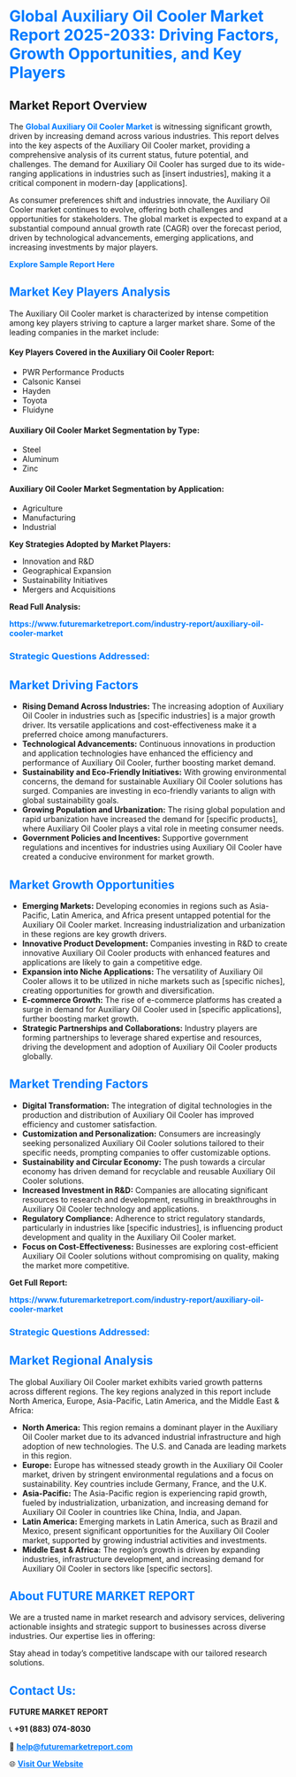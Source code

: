 <h1 style="color: #007BFF;">Global Auxiliary Oil Cooler Market Report 2025-2033: Driving Factors, Growth Opportunities, and Key Players</h1>

<section id="overview">
<h2>Market Report Overview</h2>
<p>The <a href="https://www.futuremarketreport.com/industry-report/auxiliary-oil-cooler-market" style="color: #007BFF; text-decoration: none;"><strong>Global Auxiliary Oil Cooler Market</strong></a> is witnessing significant growth, driven by increasing demand across various industries. This report delves into the key aspects of the Auxiliary Oil Cooler market, providing a comprehensive analysis of its current status, future potential, and challenges. The demand for Auxiliary Oil Cooler has surged due to its wide-ranging applications in industries such as [insert industries], making it a critical component in modern-day [applications].</p>
<p>As consumer preferences shift and industries innovate, the Auxiliary Oil Cooler market continues to evolve, offering both challenges and opportunities for stakeholders. The global market is expected to expand at a substantial compound annual growth rate (CAGR) over the forecast period, driven by technological advancements, emerging applications, and increasing investments by major players.</p>
</section>

<section id="overview">
<p><a href="https://www.futuremarketreport.com/request-sample/reportId=42411" style="color: #007BFF; text-decoration: none;"><strong>Explore Sample Report Here</strong></a></p>
</section>

<section id="key-players">
<h2 style="color: #007BFF;">Market Key Players Analysis</h2>
<p>The Auxiliary Oil Cooler market is characterized by intense competition among key players striving to capture a larger market share. Some of the leading companies in the market include:</p>
<h4>Key Players Covered in the Auxiliary Oil Cooler Report:</h4>
<ul><li>PWR Performance Products</li><li>Calsonic Kansei</li><li>Hayden</li><li>Toyota</li><li>Fluidyne</li></ul>
<h4>Auxiliary Oil Cooler Market Segmentation by Type:</h4>
<ul><li>Steel</li><li>Aluminum</li><li>Zinc</li></ul>

<h4>Auxiliary Oil Cooler Market Segmentation by Application:</h4>
<ul><li>Agriculture</li><li>Manufacturing</li><li>Industrial</li></ul>
<p><strong>Key Strategies Adopted by Market Players:</strong></p>
<ul>
<li>Innovation and R&D</li>
<li>Geographical Expansion</li>
<li>Sustainability Initiatives</li>
<li>Mergers and Acquisitions</li>
</ul>
</section>

<section>
<p><strong>Read Full Analysis: </strong></p><a href="https://www.futuremarketreport.com/industry-report/auxiliary-oil-cooler-market" style="color: #007BFF; text-decoration: none;"><strong>https://www.futuremarketreport.com/industry-report/auxiliary-oil-cooler-market</strong></a>
<h3 style="color: #007BFF;">Strategic Questions Addressed:</h3>
</section>

<section id="driving-factors">
<h2 style="color: #007BFF;">Market Driving Factors</h2>
<ul>
<li><strong>Rising Demand Across Industries:</strong> The increasing adoption of Auxiliary Oil Cooler in industries such as [specific industries] is a major growth driver. Its versatile applications and cost-effectiveness make it a preferred choice among manufacturers.</li>
<li><strong>Technological Advancements:</strong> Continuous innovations in production and application technologies have enhanced the efficiency and performance of Auxiliary Oil Cooler, further boosting market demand.</li>
<li><strong>Sustainability and Eco-Friendly Initiatives:</strong> With growing environmental concerns, the demand for sustainable Auxiliary Oil Cooler solutions has surged. Companies are investing in eco-friendly variants to align with global sustainability goals.</li>
<li><strong>Growing Population and Urbanization:</strong> The rising global population and rapid urbanization have increased the demand for [specific products], where Auxiliary Oil Cooler plays a vital role in meeting consumer needs.</li>
<li><strong>Government Policies and Incentives:</strong> Supportive government regulations and incentives for industries using Auxiliary Oil Cooler have created a conducive environment for market growth.</li>
</ul>
</section>

<section id="growth-opportunities">
<h2 style="color: #007BFF;">Market Growth Opportunities</h2>
<ul>
<li><strong>Emerging Markets:</strong> Developing economies in regions such as Asia-Pacific, Latin America, and Africa present untapped potential for the Auxiliary Oil Cooler market. Increasing industrialization and urbanization in these regions are key growth drivers.</li>
<li><strong>Innovative Product Development:</strong> Companies investing in R&D to create innovative Auxiliary Oil Cooler products with enhanced features and applications are likely to gain a competitive edge.</li>
<li><strong>Expansion into Niche Applications:</strong> The versatility of Auxiliary Oil Cooler allows it to be utilized in niche markets such as [specific niches], creating opportunities for growth and diversification.</li>
<li><strong>E-commerce Growth:</strong> The rise of e-commerce platforms has created a surge in demand for Auxiliary Oil Cooler used in [specific applications], further boosting market growth.</li>
<li><strong>Strategic Partnerships and Collaborations:</strong> Industry players are forming partnerships to leverage shared expertise and resources, driving the development and adoption of Auxiliary Oil Cooler products globally.</li>
</ul>
</section>

<section id="trending-factors">
<h2 style="color: #007BFF;">Market Trending Factors</h2>
<ul>
<li><strong>Digital Transformation:</strong> The integration of digital technologies in the production and distribution of Auxiliary Oil Cooler has improved efficiency and customer satisfaction.</li>
<li><strong>Customization and Personalization:</strong> Consumers are increasingly seeking personalized Auxiliary Oil Cooler solutions tailored to their specific needs, prompting companies to offer customizable options.</li>
<li><strong>Sustainability and Circular Economy:</strong> The push towards a circular economy has driven demand for recyclable and reusable Auxiliary Oil Cooler solutions.</li>
<li><strong>Increased Investment in R&D:</strong> Companies are allocating significant resources to research and development, resulting in breakthroughs in Auxiliary Oil Cooler technology and applications.</li>
<li><strong>Regulatory Compliance:</strong> Adherence to strict regulatory standards, particularly in industries like [specific industries], is influencing product development and quality in the Auxiliary Oil Cooler market.</li>
<li><strong>Focus on Cost-Effectiveness:</strong> Businesses are exploring cost-efficient Auxiliary Oil Cooler solutions without compromising on quality, making the market more competitive.</li>
</ul>
</section>

<section>
<p><strong>Get Full Report: </strong></p><a href="https://www.futuremarketreport.com/industry-report/auxiliary-oil-cooler-market" style="color: #007BFF; text-decoration: none;"><strong>https://www.futuremarketreport.com/industry-report/auxiliary-oil-cooler-market</strong></a>
<h3 style="color: #007BFF;">Strategic Questions Addressed:</h3>
</section>


<section id="regional-analysis">
<h2 style="color: #007BFF;">Market Regional Analysis</h2>
<p>The global Auxiliary Oil Cooler market exhibits varied growth patterns across different regions. The key regions analyzed in this report include North America, Europe, Asia-Pacific, Latin America, and the Middle East & Africa:</p>
<ul>
<li><strong>North America:</strong> This region remains a dominant player in the Auxiliary Oil Cooler market due to its advanced industrial infrastructure and high adoption of new technologies. The U.S. and Canada are leading markets in this region.</li>
<li><strong>Europe:</strong> Europe has witnessed steady growth in the Auxiliary Oil Cooler market, driven by stringent environmental regulations and a focus on sustainability. Key countries include Germany, France, and the U.K.</li>
<li><strong>Asia-Pacific:</strong> The Asia-Pacific region is experiencing rapid growth, fueled by industrialization, urbanization, and increasing demand for Auxiliary Oil Cooler in countries like China, India, and Japan.</li>
<li><strong>Latin America:</strong> Emerging markets in Latin America, such as Brazil and Mexico, present significant opportunities for the Auxiliary Oil Cooler market, supported by growing industrial activities and investments.</li>
<li><strong>Middle East & Africa:</strong> The region’s growth is driven by expanding industries, infrastructure development, and increasing demand for Auxiliary Oil Cooler in sectors like [specific sectors].</li>
</ul>
</section>

<footer>
<h2 style="color: #007BFF;">About FUTURE MARKET REPORT</h2>
<p>We are a trusted name in market research and advisory services, delivering actionable insights and strategic support to businesses across diverse industries. Our expertise lies in offering:</p>

<p>Stay ahead in today’s competitive landscape with our tailored research solutions.</p>

<h2 style="color: #007BFF;">Contact Us:</h2>
<p><strong>FUTURE MARKET REPORT</strong></p>
<p>📞 <strong>+91 (883) 074-8030</strong></p>
<p>📧 <strong><a href="mailto:help@futuremarketreport.com" style="color: #007BFF;">help@futuremarketreport.com</a></strong></p>
<p>🌐 <strong><a href="https://www.futuremarketreport.com/" style="color: #007BFF;">Visit Our Website</a></strong></p>
</footer>